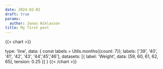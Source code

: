```yaml
---
date: 2024-02-02
draft: true
params:
  author: Jonas Niklasson
title: My first post
---
```

{{< chart >}}

type: 'line',
data: {
  const labels = Utils.months({count: 7});
  labels: ['39', '40', '41', '42', '43', '44','45','46'],
  datasets: [{
    label: 'Weight',
    data: [59, 60, 61, 62, 65],
    tension: 0.25
  }]
}
{{< /chart >}}
